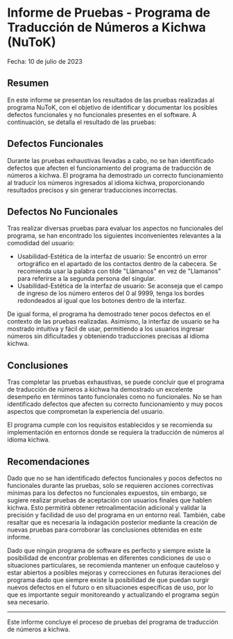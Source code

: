 # Informe de Pruebas - Programa de Traducción de Números a Kichwa (NuToK)

Fecha: 10 de julio de 2023

## Resumen

En este informe se presentan los resultados de las pruebas realizadas al programa NuToK, con el objetivo de identificar y documentar los posibles defectos funcionales y no funcionales presentes en el software. A continuación, se detalla el resultado de las pruebas:

## Defectos Funcionales

Durante las pruebas exhaustivas llevadas a cabo, no se han identificado defectos que afecten el funcionamiento del programa de traducción de números a kichwa. El programa ha demostrado un correcto funcionamiento al traducir los números ingresados al idioma kichwa, proporcionando resultados precisos y sin generar traducciones incorrectas.

## Defectos No Funcionales

Tras realizar diversas pruebas para evaluar los aspectos no funcionales del programa, se han encontrado los siguientes inconvenientes relevantes a la comodidad del usuario:

- Usabilidad-Estética de la interfaz de usuario: Se encontró un error ortográfico en el apartado de los contactos dentro de la cabecera. Se recomienda usar la palabra con tilde "Llámanos" en vez de "Llamanos" para referirse a la segunda persona del singular.
- Usabilidad-Estética de la interfaz de usuario: Se aconseja que el campo de ingreso de los número enteros del 0 al 9999, tenga los bordes redondeados al igual que los botones dentro de la interfaz.

De igual forma, el programa ha demostrado tener pocos defectos en el contexto de las pruebas realizadas. Asimismo, la interfaz de usuario se ha mostrado intuitiva y fácil de usar, permitiendo a los usuarios ingresar números sin dificultades y obteniendo traducciones precisas al idioma kichwa.

## Conclusiones

Tras completar las pruebas exhaustivas, se puede concluir que el programa de traducción de números a kichwa ha demostrado un excelente desempeño en términos tanto funcionales como no funcionales. No se han identificado defectos que afecten su correcto funcionamiento y muy pocos aspectos que comprometan la experiencia del usuario.

El programa cumple con los requisitos establecidos y se recomienda su implementación en entornos donde se requiera la traducción de números al idioma kichwa.

## Recomendaciones

Dado que no se han identificado defectos funcionales y pocos defectos no funcionales durante las pruebas, solo se requieren acciones correctivas mínimas para los defectos no funcionales expuestos, sin embargo, se sugiere realizar pruebas de aceptación con usuarios finales que hablen kichwa. Esto permitirá obtener retroalimentación adicional y validar la precisión y facilidad de uso del programa en un entorno real. También, cabe resaltar que es necesaria la indagación posterior mediante la creación de nuevas pruebas para corroborar las conclusiones obtenidas en este informe.

Dado que ningún programa de software es perfecto y siempre existe la posibilidad de encontrar problemas en diferentes condiciones de uso o situaciones particulares, se recomienda mantener un enfoque cauteloso y estar abiertos a posibles mejoras y correcciones en futuras iteraciones del programa dado que siempre existe la posibilidad de que puedan surgir nuevos defectos en el futuro o en situaciones específicas de uso, por lo que es importante seguir monitoreando y actualizando el programa según sea necesario.

---

Este informe concluye el proceso de pruebas del programa de traducción de números a kichwa.
